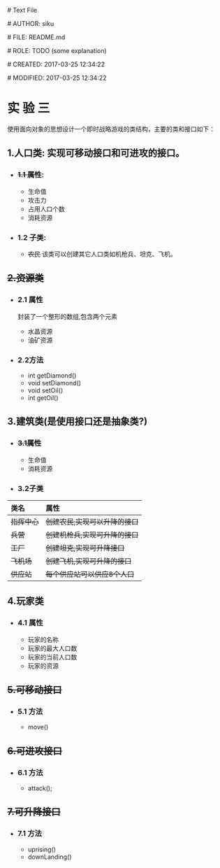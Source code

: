 \# Text File

\# AUTHOR:   siku

\# FILE:     README.md

\# ROLE:     TODO (some explanation)

\# CREATED:  2017-03-25 12:34:22

\# MODIFIED: 2017-03-25 12:34:22

# 实  验  三

使用面向对象的思想设计一个即时战略游戏的类结构，主要的类和接口如下：

## 1.人口类: 实现可移动接口和可进攻的接口。
+ ### ~~1.1 属性~~:
  + 生命值
  + 攻击力
  + 占用人口个数
  + 消耗资源

+ ### 1.2 子类:
  + ~~农民~~ 该类可以创建其它人口类如机枪兵、坦克、飞机。

## ~~2.资源类~~

+ ### 2.1 属性
  封装了一个整形的数组,包含两个元素

  +  水晶资源
  +  油矿资源

+ ### 2.2方法
  +  int getDiamond()
  +  void setDiamond()
  +  void setOil()
  +  int getOil()

## 3.建筑类(是使用接口还是抽象类?)
+ ### ~~3.1属性~~
  +  生命值
  +  消耗资源
+ ### 3.2子类

|类名|属性|
|:-| :-|
|~~指挥中心~~|~~创建农民,实现可以升降的接口~~|
|~~兵营~~|~~创建机枪兵,实现可升降的接口~~|
|~~工厂~~|~~创建坦克,实现可升降接口~~|
|~~飞机场~~|~~创建飞机,实现可升降的接口~~|
|~~供应站~~|~~每个供应站可以供应8个人口~~|


## 4.玩家类
+ ### 4.1 属性
  +  玩家的名称
  +  玩家的最大人口数
  +  玩家的当前人口数
  +  玩家的资源

## ~~5.可移动接口~~
+ ### 5.1 方法
  +  move()

## ~~6.可进攻接口~~
+ ### 6.1 方法
  +  attack();

## ~~7.可升降接口~~
+ ### 7.1 方法
  +  uprising()
  +  downLanding()
